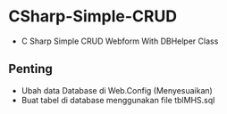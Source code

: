 # CSharp-Simple-CRUD
* C Sharp Simple CRUD Webform With DBHelper Class

## Penting
  - Ubah data Database di Web.Config (Menyesuaikan)
  - Buat tabel di database menggunakan file tblMHS.sql